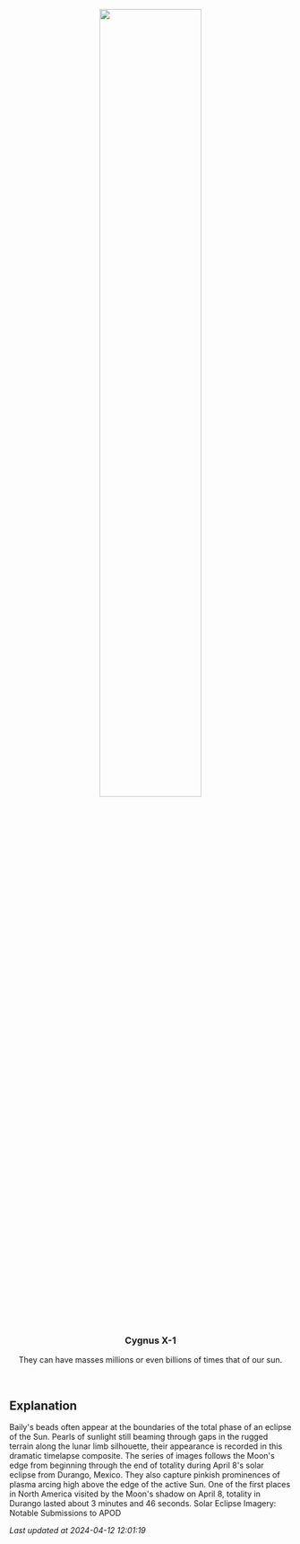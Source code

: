 <p align='center'>
    <img src='https://apod.nasa.gov/apod/image/2404/image0tseKorona_1100.jpg' width='60%' />
    <h3 align="center">Cygnus X-1</h3>
    <p align="center">They can have masses millions or even billions of times that of our sun.</p>
</p>
<br/>

Explanation
--
Baily's beads often appear at the boundaries of the total phase of an eclipse of the Sun. Pearls of sunlight still beaming through gaps in the rugged terrain along the lunar limb silhouette, their appearance is recorded in this dramatic timelapse composite. The series of images follows the Moon's edge from beginning through the end of totality during April 8's solar eclipse from Durango, Mexico. They also capture pinkish prominences of plasma arcing high above the edge of the active Sun. One of the first places in North America visited by the Moon's shadow on April 8, totality in Durango lasted about 3 minutes and 46 seconds.   Solar Eclipse Imagery: Notable Submissions to APOD


*Last updated at 2024-04-12 12:01:19*
